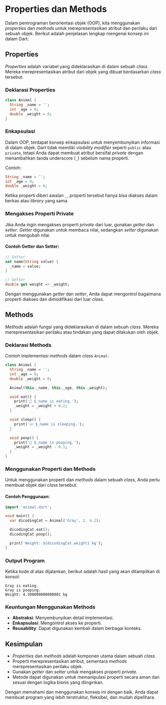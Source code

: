 # Properties dan Methods

Dalam pemrograman berorientasi objek (OOP), kita menggunakan *properties* dan *methods* untuk merepresentasikan atribut dan perilaku dari sebuah objek. Berikut adalah penjelasan lengkap mengenai konsep ini dalam Dart:

## Properties

*Properties* adalah variabel yang dideklarasikan di dalam sebuah *class*. Mereka merepresentasikan atribut dari objek yang dibuat berdasarkan *class* tersebut.

### Deklarasi Properties

```dart
class Animal {
  String _name = '';
  int _age = 0;
  double _weight = 0;
}
```

### Enkapsulasi

Dalam OOP, terdapat konsep enkapsulasi untuk menyembunyikan informasi di dalam objek. Dart tidak memiliki *visibility modifier* seperti `public` atau `private`, tetapi Anda dapat membuat atribut bersifat *private* dengan menambahkan tanda underscore (`_`) sebelum nama properti.

Contoh:

```dart
String _name = '';
int _age = 0;
double _weight = 0;
```

Ketika properti diberi awalan `_`, properti tersebut hanya bisa diakses dalam berkas atau *library* yang sama.

### Mengakses Properti Private

Jika Anda ingin mengakses properti *private* dari luar, gunakan *getter* dan *setter*. *Getter* digunakan untuk membaca nilai, sedangkan *setter* digunakan untuk mengubah nilai.

#### Contoh Getter dan Setter:

```dart
// Setter
set name(String value) {
  _name = value;
}

// Getter
double get weight => _weight;
```

Dengan menggunakan *getter* dan *setter*, Anda dapat mengontrol bagaimana properti diakses dan dimodifikasi dari luar *class*.

## Methods

*Methods* adalah fungsi yang dideklarasikan di dalam sebuah *class*. Mereka merepresentasikan perilaku atau tindakan yang dapat dilakukan oleh objek.

### Deklarasi Methods

Contoh implementasi *methods* dalam *class* `Animal`:

```dart
class Animal {
  String _name = '';
  int _age = 0;
  double _weight = 0;

  Animal(this._name, this._age, this._weight);

  void eat() {
    print('🍪 $_name is eating.');
    _weight = _weight + 0.2;
  }

  void sleep() {
    print('💤 $_name is sleeping.');
  }

  void poop() {
    print('💩 $_name is pooping.');
    _weight = _weight - 0.1;
  }
}
```

### Menggunakan Properti dan Methods

Untuk menggunakan properti dan *methods* dalam sebuah *class*, Anda perlu membuat objek dari *class* tersebut.

#### Contoh Penggunaan:

```dart
import 'animal.dart';

void main() {
  var dicodingCat = Animal('Gray', 2, 4.2);

  dicodingCat.eat();
  dicodingCat.poop();

  print('Weight: ${dicodingCat.weight} kg');
}
```

### Output Program

Ketika kode di atas dijalankan, berikut adalah hasil yang akan ditampilkan di konsol:

```
Gray is eating.
Gray is pooping.
Weight: 4.300000000000001 kg
```

### Keuntungan Menggunakan Methods

- **Abstraksi**: Menyembunyikan detail implementasi.
- **Enkapsulasi**: Mengontrol akses ke properti.
- **Reusability**: Dapat digunakan kembali dalam berbagai konteks.

## Kesimpulan

- *Properties* dan *methods* adalah komponen utama dalam sebuah *class*.
- Properti merepresentasikan atribut, sementara *methods* merepresentasikan perilaku objek.
- Gunakan *getter* dan *setter* untuk mengakses properti *private*.
- Metode dapat digunakan untuk memanipulasi properti secara aman dan sesuai dengan logika bisnis yang diinginkan.

Dengan memahami dan menggunakan konsep ini dengan baik, Anda dapat membuat program yang lebih terstruktur, fleksibel, dan mudah dipelihara.

